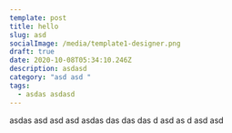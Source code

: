 ```yaml
---
template: post
title: hello
slug: asd
socialImage: /media/template1-designer.png
draft: true
date: 2020-10-08T05:34:10.246Z
description: asdasd
category: "asd asd "
tags:
  - asdas asdasd
---
```

asdas asd asd asd asdas das das das d asd as d asd asd